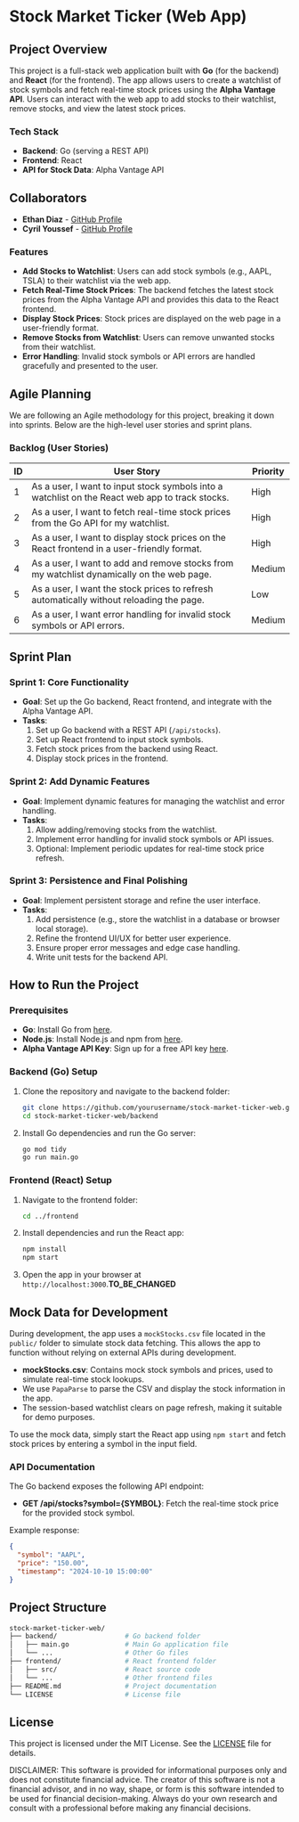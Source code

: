 # Stock Market Ticker (Web App)

## Project Overview

This project is a full-stack web application built with **Go** (for the backend) and **React** (for the frontend). The app allows users to create a watchlist of stock symbols and fetch real-time stock prices using the **Alpha Vantage API**. Users can interact with the web app to add stocks to their watchlist, remove stocks, and view the latest stock prices.

### Tech Stack

- **Backend**: Go (serving a REST API)
- **Frontend**: React
- **API for Stock Data**: Alpha Vantage API

## Collaborators

- **Ethan Diaz** - [GitHub Profile](https://github.com/ethandCS)
- **Cyril Youssef** - [GitHub Profile](https://github.com/cyrilyoussef)

### Features

- **Add Stocks to Watchlist**: Users can add stock symbols (e.g., AAPL, TSLA) to their watchlist via the web app.
- **Fetch Real-Time Stock Prices**: The backend fetches the latest stock prices from the Alpha Vantage API and provides this data to the React frontend.
- **Display Stock Prices**: Stock prices are displayed on the web page in a user-friendly format.
- **Remove Stocks from Watchlist**: Users can remove unwanted stocks from their watchlist.
- **Error Handling**: Invalid stock symbols or API errors are handled gracefully and presented to the user.

## Agile Planning

We are following an Agile methodology for this project, breaking it down into sprints. Below are the high-level user stories and sprint plans.

### Backlog (User Stories)

| ID  | User Story                                                                                       | Priority |
| --- | ------------------------------------------------------------------------------------------------- | -------- |
| 1   | As a user, I want to input stock symbols into a watchlist on the React web app to track stocks.    | High     |
| 2   | As a user, I want to fetch real-time stock prices from the Go API for my watchlist.                | High     |
| 3   | As a user, I want to display stock prices on the React frontend in a user-friendly format.         | High     |
| 4   | As a user, I want to add and remove stocks from my watchlist dynamically on the web page.          | Medium   |
| 5   | As a user, I want the stock prices to refresh automatically without reloading the page.            | Low      |
| 6   | As a user, I want error handling for invalid stock symbols or API errors.                          | Medium   |

## Sprint Plan

### Sprint 1: Core Functionality

- **Goal**: Set up the Go backend, React frontend, and integrate with the Alpha Vantage API.
- **Tasks**:
  1. Set up Go backend with a REST API (`/api/stocks`).
  2. Set up React frontend to input stock symbols.
  3. Fetch stock prices from the backend using React.
  4. Display stock prices in the frontend.

### Sprint 2: Add Dynamic Features

- **Goal**: Implement dynamic features for managing the watchlist and error handling.
- **Tasks**:
  1. Allow adding/removing stocks from the watchlist.
  2. Implement error handling for invalid stock symbols or API issues.
  3. Optional: Implement periodic updates for real-time stock price refresh.

### Sprint 3: Persistence and Final Polishing

- **Goal**: Implement persistent storage and refine the user interface.
- **Tasks**:
    1. Add persistence (e.g., store the watchlist in a database or browser local storage).
    2. Refine the frontend UI/UX for better user experience.
    3. Ensure proper error messages and edge case handling.
    4. Write unit tests for the backend API.

## How to Run the Project

### Prerequisites

- **Go**: Install Go from [here](https://golang.org/doc/install).
- **Node.js**: Install Node.js and npm from [here](https://nodejs.org/).
- **Alpha Vantage API Key**: Sign up for a free API key [here](https://www.alphavantage.co/support/#api-key).

### Backend (Go) Setup

1. Clone the repository and navigate to the backend folder:
   ```bash
   git clone https://github.com/yourusername/stock-market-ticker-web.git
   cd stock-market-ticker-web/backend
   ```

2. Install Go dependencies and run the Go server:
   ```bash
   go mod tidy
   go run main.go
   ```

### Frontend (React) Setup

1. Navigate to the frontend folder:
   ```bash
   cd ../frontend
   ```

2. Install dependencies and run the React app:
   ```bash
   npm install
   npm start
   ```

3. Open the app in your browser at `http://localhost:3000`.**TO_BE_CHANGED**

## Mock Data for Development

During development, the app uses a `mockStocks.csv` file located in the `public/` folder to simulate stock data fetching. This allows the app to function without relying on external APIs during development.

- **mockStocks.csv**: Contains mock stock symbols and prices, used to simulate real-time stock lookups.
- We use `PapaParse` to parse the CSV and display the stock information in the app.
- The session-based watchlist clears on page refresh, making it suitable for demo purposes.

To use the mock data, simply start the React app using `npm start` and fetch stock prices by entering a symbol in the input field.


### API Documentation

The Go backend exposes the following API endpoint:

- **GET /api/stocks?symbol={SYMBOL}**: Fetch the real-time stock price for the provided stock symbol.

Example response:
```json
{
  "symbol": "AAPL",
  "price": "150.00",
  "timestamp": "2024-10-10 15:00:00"
}
```

## Project Structure

```bash
stock-market-ticker-web/
├── backend/                 # Go backend folder
│   ├── main.go              # Main Go application file
│   └── ...                  # Other Go files
├── frontend/                # React frontend folder
│   ├── src/                 # React source code
│   └── ...                  # Other frontend files
├── README.md                # Project documentation
└── LICENSE                  # License file
```

## License

This project is licensed under the MIT License. See the [LICENSE](LICENSE) file for details.

DISCLAIMER: This software is provided for informational purposes only and does not constitute financial advice. The creator of this software is not a financial advisor, and in no way, shape, or form is this software intended to be used for financial decision-making. Always do your own research and consult with a professional before making any financial decisions.
